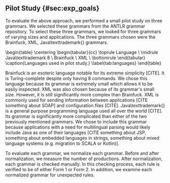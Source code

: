## Pilot Study {#sec:exp_goals}

To evaluate the above approach, we performed a small pilot study on three grammars. We selected these grammars from the ANTLR grammar repository. To select these three grammars, we looked for three grammars of varying sizes and applications. The three grammars chosen were the Brainfuck, XML, Java\texttrademark{} grammars.

\begin{table}
    \centering
    \begin{tabular}{cc}
        \toprule
        Language \\
        \midrule
        Java\texttrademark 8 \\
        Brainfuck \\
        XML \\
        \bottomrule
    \end{tabular}
    \caption{Languages used in pilot study.}
    \label{tab:languages}
\end{table}

Brainfuck is an esoteric language notable for its extreme simplicity [CITE]. It is Turing-complete despite only having 8 commands. We chose this language because its grammar is extremely small which allows it to be easily inspected. XML was also chosen because of its grammar's small size. However, it is still significantly more complex than Brainfuck. XML is commonly used for sending information between applications [CITE something about SOAP] and configuration files [CITE]. Java\texttrademark{} is a general purpose programming language used all over the world [CITE]. Its grammar is significantly more complicated than either of the two previously mentioned grammars. We chose to include this grammar because applications with a need for multilingual parsing would likely include Java as one of their languages [CITE something about JSP, something about embedded languages in strings, something about mixed language systems (e.g. migration to SCALA or Kotlin)].

To evaluate each grammar, we normalize each grammar. Before and after normalization, we measure the number of productions. After normalization, each grammar is checked manually. In this checking process, each rule is verified to be of either Form 1 or Form 2. In addition, we examine each normalized grammar for unexpected rules.
